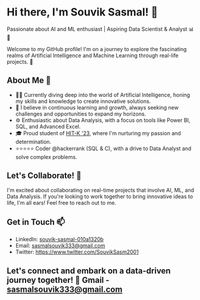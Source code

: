 # Hi there, I'm Souvik Sasmal! 👋

Passionate about AI and ML enthusiast | Aspiring Data Scientist & Analyst 📊🔬

Welcome to my GitHub profile! I'm on a journey to explore the fascinating realms of Artificial Intelligence and Machine Learning through real-life projects. 🌟

## About Me 👀

- 👨‍💻 Currently diving deep into the world of Artificial Intelligence, honing my skills and knowledge to create innovative solutions.
- 🌱 I believe in continuous learning and growth, always seeking new challenges and opportunities to expand my horizons.
- ⚙️ Enthusiastic about Data Analysis, with a focus on tools like Power BI, SQL, and Advanced Excel.
- 🎓 Proud student of [HIT-K '23](#), where I'm nurturing my passion and determination.
- ⭐⭐⭐⭐⭐ Coder @hackerrank (SQL & C), with a drive to Data Analyst and solve complex problems.

## Let's Collaborate! 💞

I'm excited about collaborating on real-time projects that involve AI, ML, and Data Analysis. If you're looking to work together to bring innovative ideas to life, I'm all ears! Feel free to reach out to me.

## Get in Touch 📫

- LinkedIn: [souvik-sasmal-010a1320b](https://www.linkedin.com/in/souvik-sasmal-010a1320b)
- Email: sasmalsouvik333@gmail.com
- Twitter: https://www.twitter.com/SouvikSasm2001


Let's connect and embark on a data-driven journey together! 🚀
Gmail - sasmalsouvik333@gmail.com
-  

<!---
souviksas2001/souviksas2001 is a ✨ special ✨ repository because its `README.md` (this file) appears on your GitHub profile.
You can click the Preview link to take a look at your changes.
--->
